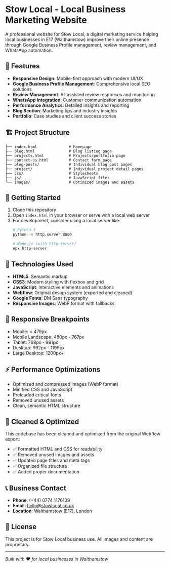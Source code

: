 # Stow Local - Local Business Marketing Website

A professional website for Stow Local, a digital marketing service helping local businesses in E17 (Walthamstow) improve their online presence through Google Business Profile management, review management, and WhatsApp automation.

## 🌟 Features

- **Responsive Design**: Mobile-first approach with modern UI/UX
- **Google Business Profile Management**: Comprehensive local SEO solutions
- **Review Management**: AI-assisted review responses and monitoring
- **WhatsApp Integration**: Customer communication automation
- **Performance Analytics**: Detailed insights and reporting
- **Blog Section**: Marketing tips and industry insights
- **Portfolio**: Case studies and client success stories

## 🏗️ Project Structure

```
├── index.html              # Homepage
├── blog.html               # Blog listing page  
├── projects.html           # Projects/portfolio page
├── contact-us.html         # Contact form page
├── blog-posts/             # Individual blog post pages
├── project/                # Individual project detail pages
├── css/                    # Stylesheets
├── js/                     # JavaScript files
└── images/                 # Optimized images and assets
```

## 🚀 Getting Started

1. Clone this repository
2. Open `index.html` in your browser or serve with a local web server
3. For development, consider using a local server like:
   ```bash
   # Python 3
   python -m http.server 8000
   
   # Node.js (with http-server)
   npx http-server
   ```

## 🎨 Technologies Used

- **HTML5**: Semantic markup
- **CSS3**: Modern styling with flexbox and grid
- **JavaScript**: Interactive elements and animations
- **Webflow**: Original design system (exported and cleaned)
- **Google Fonts**: DM Sans typography
- **Responsive Images**: WebP format with fallbacks

## 📱 Responsive Breakpoints

- Mobile: < 479px
- Mobile Landscape: 480px - 767px  
- Tablet: 768px - 991px
- Desktop: 992px - 1199px
- Large Desktop: 1200px+

## ⚡ Performance Optimizations

- Optimized and compressed images (WebP format)
- Minified CSS and JavaScript
- Preloaded critical fonts
- Removed unused assets
- Clean, semantic HTML structure

## 🧹 Cleaned & Optimized

This codebase has been cleaned and optimized from the original Webflow export:

- ✅ Formatted HTML and CSS for readability
- ✅ Removed unused images and assets
- ✅ Updated page titles and meta tags
- ✅ Organized file structure
- ✅ Added proper documentation

## 📞 Business Contact

- **Phone**: (+44) 0774 1176109
- **Email**: hello@stowlocal.co.uk
- **Location**: Walthamstow (E17), London

## 📄 License

This project is for Stow Local business use. All images and content are proprietary.

---

*Built with ❤️ for local businesses in Walthamstow*
